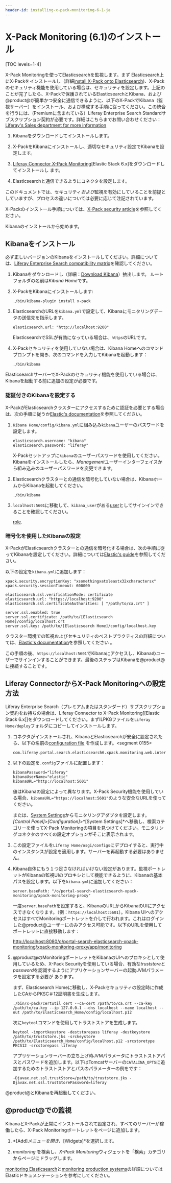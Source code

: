 ```yaml
---
header-id: installing-x-pack-monitoring-6-1-ja
---
```


# X-Pack Monitoring (6.1)のインストール

[TOC levels=1-4]

X-Pack Monitoringを使ってElasticsearchを監視します。まず Elasticsearch上にX-Packをインストールし（詳細[install X-Pack onto Elasticsearch](discover/deployment/-/knowledge_base-7-1/installing-x-pack))、X-Packのセキュリティ機能を使用している場合は、セキュリティを設定します。上記のことが完了したら、X-Packで保護されているElasticsearchとKibana、および@product@が簡単かつ安全に通信できるように、以下のX-PackでKibana（監視サーバー）をインストール、および構成する手順に従ってください。この統合を行うには、(Premiumに含まれている）Liferay Enterprise Search Standardサブスクリプション契約が必要です。詳細はこちらまでお問い合わせください：[Liferay's Sales department for more information](https://www.liferay.com/contact-us#contact-sales)

1. Kibanaをダウンロードしてインストールします。



2. X-PackをKibanaにインストールし、適切なセキュリティ設定でKibanaを設定します。

3. [Liferay Connector X-Pack Monitoring](https://www.liferay.com/marketplace)[Elastic Stack 6.x]をダウンロードしてインストールし ます。

4. Elasticsearchと通信できるようにコネクタを設定します。



このドキュメントでは、セキュリティ*および*監視を有効にしていることを前提としていますが、プロセスの違いについては必要に応じて注記されています。



X-Packのインストール手順については、[X-Pack security article](/discover/deployment/-/knowledge_base-7-1/installing-x-pack-security)を参照してください。



Kibanaのインストールから始めます。

## Kibanaをインストール

必ず正しいバージョンのKibanaをインストールしてください。詳細については、[Liferay Enterprise Search compatibility matrix](https://web.liferay.com/group/customer/dxp/support/compatibility-matrix/enterprise-search)を確認してください。



1. Kibanaをダウンロードし（詳細：[Download Kibana](https://www.elastic.co/downloads/kibana)）抽出します。 
ルートフォルダの名前は*Kibana Home*です。



2. X-PackをKibanaにインストールします:

       ./bin/kibana-plugin install x-pack
   
3. ElasticsearchのURLを`kibana.yml`で設定して、Kibanaにモニタリングデータの送信先を指示します。



       elasticsearch.url: "http://localhost:9200"
   
   ElasticsearchでSSLが有効になっている場合は、`https`のURLです。



4. X-Packセキュリティを使用していない場合は、Kibana Homeへのコマンドプロンプトを開き、次のコマンドを入力してKibanaを起動します：



       ./bin/kibana
   
ElasticsearchサーバーでX-Packのセキュリティ機能を使用している場合は、Kibanaを起動する前に追加の設定が必要です。

### 認証付きのKibanaを設定する

X-PackがElasticsearchクラスターにアクセスするために認証を必要とする場合は、次の手順に従うか[Elastic's documentation](https://www.elastic.co/guide/en/kibana/6.1/monitoring-xpack-kibana.html)を参照してください。



1. `Kibana Home/config/kibana.yml`に組み込み`kibana`ユーザーのパスワードを設定します。

       elasticsearch.username: "kibana"
       elasticsearch.password: "liferay"
   
   X-Packセットアップに`kibana`のユーザーパスワードを使用してください。Kibanaをインストールしたら、*Management*ユーザーインターフェイスから組み込みのユーザーパスワードを変更できます。



2. Elasticsearchクラスターとの通信を暗号化していない場合は、KibanaホームからKibanaを起動してください。

       ./bin/kibana
   
3. `localhost:5601`に移動して、`kibana_user`がある[user](https://www.elastic.co/guide/en/x-pack/6.1/native-realm.html#native-add)としてサインインできることを確認してください。

   [role](https://www.elastic.co/guide/en/x-pack/6.1/built-in-roles.html).

### 暗号化を使用したKibanaの設定

X-PackがElasticsearchクラスターとの通信を暗号化する場合は、次の手順に従ってKibanaを設定してください。詳細については[Elastic's guide](https://www.elastic.co/guide/en/kibana/6.1/using-kibana-with-security.html#using-kibana-with-security)を参照してください。

以下の設定を`kibana.yml`に追加します：

    xpack.security.encryptionKey: "xsomethingxatxleastx32xcharactersx"
    xpack.security.sessionTimeout: 600000
    
    elasticsearch.ssl.verificationMode: certificate
    elasticsearch.url: "https://localhost:9200"
    elasticsearch.ssl.certificateAuthorities: [ "/path/to/ca.crt" ]
    
    server.ssl.enabled: true
    server.ssl.certificate: /path/to/[Elasticsearch Home]/config/localhost.crt
    server.ssl.key: /path/to/[Elasticsearch Home]/config/localhost.key

クラスター環境での監視およびセキュリティのベストプラクティスの詳細については、[Elastic's documentation](https://www.elastic.co/guide/en/x-pack/6.1/secure-monitoring.html)を参照してください 。

この手順の後、`https://localhost:5601`でKibanaにアクセスし、Kibanaのユーザーでサインインすることができます。最後のステップはKibanaを@product@に接続することです。

## Liferay ConnectorからX-Pack Monitoringへの設定方法

Liferay Enterprise Search（プレミアムまたはスタンダード）サブスクリプション契約をお持ちの場合は、Liferay Connector to X-Pack Monitoring[[Elastic Stack 6.x]]をダウンロードしてください。まずILPKGファイルを`Liferay Home/deploy`フォルダにコピーしてインストールします。



1. コネクタがインストールされ、KibanaとElasticsearchが安全に設定されたら、以下の名前の[configuration file](/discover/portal/-/knowledge_base/7-1/understanding-system-configuration-files) を作成します。<segment 0155>

       com.liferay.portal.search.elasticsearch6.xpack.monitoring.web.internal.configuration.XPackMonitoringConfiguration.config
   
2. 以下の設定を`.config`ファイルに配置します：

       kibanaPassword="liferay"
       kibanaUserName="elastic"
       kibanaURL="http://localhost:5601"
   
   値はKibanaの設定によって異なります。X-Pack Security機能を使用している場合、`kibanaURL="https://localhost:5601"`のような安全なURLを使ってください。



   または、[System Settings](/discover/portal/-/knowledge_base/7-1/system-settings)からモニタリングアダプタを設定します。
*[Control Panel]*>*[Configuration]*>*[System Settings]*へ移動し、検索カテゴリーを使ってX-Pack Monitoringの項目を見つけてください。モニタリングコネクタのすべての設定オプションがそこに表示されます。



3. この設定ファイルを`Liferay Home/osgi/configs`にデプロイすると、実行中のインスタンスが設定を適用します。サーバーを再起動する必要はありません。



4. Kibana自体にもう１つ足さなければいけない設定があります。監視ポートレットがKibanaの監視UIのプロキシとして機能できるように、Kibanaの基本パスを設定します。以下を`kibana.yml`に追加してください：



       server.basePath: "/o/portal-search-elasticsearch-xpack-monitoring/xpack-monitoring-proxy"
   
   一度`server.basePath`を設定すると、KibanaのURLからKibanaのUIにアクセスできなくなります。（例：`https://localhost:5601`）。Kibana UIへのアクセスはすべてMonitoringポートレットを介して行われます。これはログインした@product@ユーザーにのみアクセス可能です。以下のURLを使用してポートレットに直接移動します：

   [http://localhost:8080/o/portal-search-elasticsearch-xpack-monitoring/xpack-monitoring-proxy/app/monitoring](http://localhost:8080/o/portal-search-elasticsearch-xpack-monitoring/xpack-monitoring-proxy/app/monitoring)

5. @product@のMonitoringポートレットをKibanaのUIへのプロキシとして使用しているため、X-Pack Securityを使用している場合、有効な*truststore*と*password*を認識するようにアプリケーションサーバーの起動JVMパラメータを設定する必要が あります。

   まず、Elasticsearch Homeに移動し、X-Packセキュリティの設定時に作成したCAからPKSC＃12証明書を生成します。

       ./bin/x-pack/certutil cert --ca-cert /path/to/ca.crt --ca-key /path/to/ca.key --ip 127.0.0.1 --dns localhost --name localhost --out /path/to/Elasticsearch_Home/config/localhost.p12
   
   次に`keytool`コマンドを使用してトラストストアを生成します。

       keytool -importkeystore -deststorepass liferay -destkeystore /path/to/truststore.jks -srckeystore /path/to/Elasticsearch_Home/config/localhost.p12 -srcstoretype PKCS12 -srcstorepass liferay
   
   アプリケーションサーバーの立ち上げ時JVMパラメータにトラストストアパスとパスワードを追加します。以下はTomcatサーバーの`CATALINA_OPTS`に追加するためのトラストストアとパスのパラメーターの例をです：

       -Djavax.net.ssl.trustStore=/path/to/truststore.jks -Djavax.net.ssl.trustStorePassword=liferay
   
@product@とKibanaを再起動してください。

## @product@での監視


KibanaとX-Packが正常にインストールされて設定され、すべてのサーバーが稼働したら、X-Pack Monitoringポートレットをページに追加します。



1. *[Add]*メニューを開き、*[Widgets]*を選択します。



2. *monitoring* を検索し、*X-Pack Monitoring*ウィジェットを「検索」カテゴリからページにドラッグします。


[monitoring Elasticsearch](https://www.elastic.co/guide/en/elasticsearch/reference/6.1/es-monitoring.html)と[monitoring production systems](https://www.elastic.co/guide/en/x-pack/6.1/monitoring-production.html)の詳細についてはElasticドキュメンテーションを参考にしてください。
